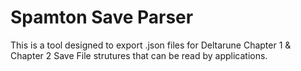 # Spamton Save Parser


This is a tool designed to export .json files for Deltarune Chapter 1 & Chapter 2 Save File strutures that can be read by applications.





